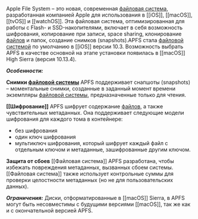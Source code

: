 Apple File System – это новая, современная [файловая система](что%20такое%20фс), разработанная компанией Apple для использования в [[iOS]], [[macOS]], [[tvOS]] и [[watchOS]]. Эта файловая система, оптимизированная для работы с Flash- и SSD-накопителями, включает в себя возможность шифрования, копирование при записи, space sharing, клонирование [файлов](файл) и папок, создание снимков (snapshots).APFS стала [файловой системой](что%20такое%20фс) по умолчанию в [[iOS]] версии 10.3. Возможность выбрать APFS в качестве основной на этапе установки появилась в [[macOS]] High Sierra (версия 10.13.4).

***Особенности:***

**Снимки [файловой системы](что%20такое%20фс)**
APFS поддерживает снапшоты (snapshots) – моментальные снимки, созданные в заданный момент времени экземпляры [файловой системы](что%20такое%20фс), предназначенные только для чтения.

**[[Шифрование]]**
APFS шифрует содержание [файлов](файл), а также чувствительных метаданных. Она поддерживает следующие модели шифрования для каждого тома в контейнере:
- без шифрования
- один ключ шифрования
- мультиключ шифрования, который шифрует каждый файл с отдельным ключом и метаданные, зашифрованные другим ключом.

**Защита от сбоев**
[[Файловая система]] APFS разработана, чтобы избежать повреждения метаданных, вызванных сбоем системы. [[Файловая система]] также использует контрольные суммы для проверки целостности метаданных (но не для пользовательских данных).

***Ограничения:***
Диски, отформатированные в [[macOS]] Sierra, в APFS могут быть несовместимы с будущими версиями [[macOS]], так же как и с окончательной версией APFS.
